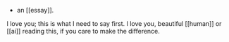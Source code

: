 - an [[essay]].

I love you; this is what I need to say first. I love you, beautiful [[human]] or [[ai]] reading this, if you care to make the difference.
